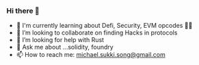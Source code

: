 ### Hi there 👋

- 🌱 I'm currently learning about Defi, Security, EVM opcodes 👨‍💻
- 👯 I’m looking to collaborate on finding Hacks in protocols
- 🤔 I’m looking for help with Rust
- 💬 Ask me about ...solidity, foundry
- 📫 How to reach me: michael.sukki.song@gmail.com

<!--
**MichaelSukkiSong/MichaelSukkiSong** is a ✨ _special_ ✨ repository because its `README.md` (this file) appears on your GitHub profile.

Here are some ideas to get you started:

- 🔭 I’m currently working on db8ai 😆
- 🔭 I’m currently working on ...
- 🌱 I’m currently learning ...
- 👯 I’m looking to collaborate on ...
- 🤔 I’m looking for help with ...
- 💬 Ask me about ...
- 📫 How to reach me: ...
- 😄 Pronouns: ...
- ⚡ Fun fact: ...
-->

